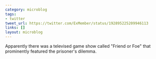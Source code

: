 ```yaml
---
category: microblog
tags:
- twitter
tweet_url: https://twitter.com/ExMember/status/192895225209946113
links: []
layout: microblog
---
```

Apparently there was a televised game show called "Friend or Foe" that prominently featured the prisoner's dilemma.

